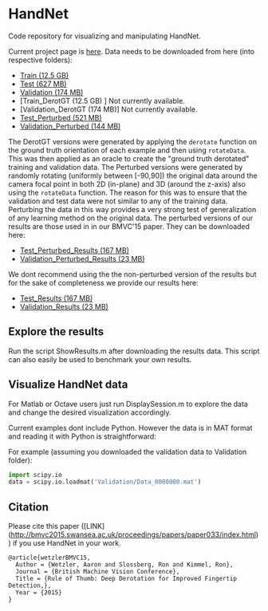 # HandNet
Code repository for visualizing and manipulating HandNet.

Current project page is [here](http://www.cs.technion.ac.il/~twerd/HandNet/). 
Data needs to be downloaded from here (into respective folders):
* [Train (12.5 GB) ](http://gip.cs.technion.ac.il/files/HandNet/TrainData.rar)
* [Test (627 MB) ](http://gip.cs.technion.ac.il/files/HandNet/TestData.zip)
* [Validation (174 MB)](http://gip.cs.technion.ac.il/files/HandNet/ValidationData.zip)
* [Train_DerotGT (12.5 GB) ] Not currently available.
* [Validation_DerotGT (174 MB)] Not currently available.
* [Test_Perturbed (521 MB) ](https://www.dropbox.com/s/sgnczzvir9ba3l5/TestData_Perturbed.zip?dl=0)
* [Validation_Perturbed (144 MB)](https://www.dropbox.com/s/zs8umpc6uubhjkj/ValidationData_Perturbed.zip?dl=0)

The DerotGT versions were generated by applying the ```derotate``` function on the ground truth
orientation of each example and then using ```rotateData```. This was then applied as an oracle to create the "ground truth
derotated" training and validation data. 
The Perturbed versions were generated by randomly rotating (uniformly between [-90,90]) the 
original data around the camera focal point in both 2D (in-plane) and 3D (around the z-axis)
also using the ```rotateData``` function. 
The reason for this was to ensure that the validation and test data were not similar to any of the 
training data. Perturbing the data in this way provides a very strong test of generalization
of any learning method on the original data. The perturbed versions of our results are those used in
in our BMVC'15 paper. They can be downloaded here:
* [Test_Perturbed_Results (167 MB)](https://www.dropbox.com/s/wm1960ztus2223u/TestData_Perturbed_Results.mat?dl=0)
* [Validation_Perturbed_Results (23 MB)](https://www.dropbox.com/s/men53hpu5i7bg5n/ValidationData_Perturbed_Results.mat?dl=0)

We dont recommend using the the non-perturbed version of the results but for the sake of completeness
we provide our results here:
* [Test_Results (167 MB)](https://www.dropbox.com/s/k469z2h92hli5iv/TestData_Results.mat?dl=0)
* [Validation_Results (23 MB)](https://www.dropbox.com/s/6mw1tcrl80begbx/ValidationData_Results.mat?dl=0)

## Explore the results
Run the script ShowResults.m after downloading the results data. This script can also easily be used to benchmark your own
results.

## Visualize HandNet data
For Matlab or Octave users just run DisplaySession.m to explore the data and change
the desired visualization accordingly. 

Current examples dont include Python. However the data is in MAT format
and reading it with Python is straightforward:

For example (assuming you downloaded the validation data to Validation folder):
```python
import scipy.io
data = scipy.io.loadmat('Validation/Data_0000000.mat')
```

## Citation
Please cite this paper ([LINK] (http://bmvc2015.swansea.ac.uk/proceedings/papers/paper033/index.html)) if you use HandNet in your work.

    @article{wetzlerBMVC15,
      Author = {Wetzler, Aaron and Slossberg, Ron and Kimmel, Ron},
      Journal = {British Machine Vision Conference},
      Title = {Rule of Thumb: Deep Derotation for Improved Fingertip Detection,},
      Year = {2015}
    }

	